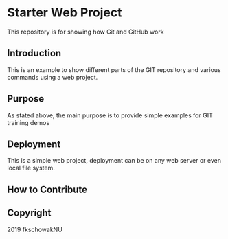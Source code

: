 # Starter Web Project

This repository is for showing how Git and GitHub work

## Introduction

This is an example to show different parts of the GIT repository and various commands using a web project.

## Purpose

As stated above, the main purpose is to provide simple examples for GIT training demos

## Deployment

This is a simple web project, deployment can be on any web server or even local file system.

## How to Contribute

## Copyright

2019 fkschowakNU
